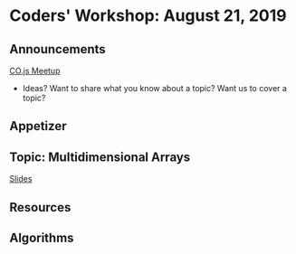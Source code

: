 # Coders' Workshop: August 21, 2019

## Announcements

[CO.js Meetup](https://www.meetup.com/Bootcampers-Collective/events/btqhfryzmbmb/)

* Ideas? Want to share what you know about a topic? Want us to cover a topic?

## Appetizer


## Topic: Multidimensional Arrays

[Slides](https://slides.com/bbyunis/coder-s-workshop-2-5-7-18)

## Resources


## Algorithms
